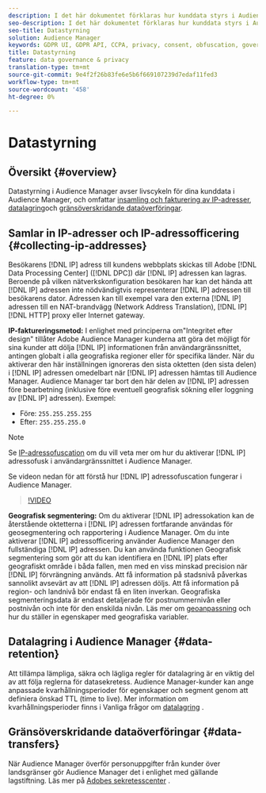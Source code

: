 ```yaml
---
description: I det här dokumentet förklaras hur kunddata styrs i Audience Manager.
seo-description: I det här dokumentet förklaras hur kunddata styrs i Audience Manager.
seo-title: Datastyrning
solution: Audience Manager
keywords: GDPR UI, GDPR API, CCPA, privacy, consent, obfuscation, governance
title: Datastyrning
feature: data governance & privacy
translation-type: tm+mt
source-git-commit: 9e4f2f26b83fe6e5b6f669107239d7edaf11fed3
workflow-type: tm+mt
source-wordcount: '458'
ht-degree: 0%

---
```



# Datastyrning

## Översikt {#overview}

Datastyrning i Audience Manager avser livscykeln för dina kunddata i Audience Manager, och omfattar [insamling och fakturering av IP-adresser](data-governance.md#collecting-ip-addresses), [datalagring](data-governance.md#data-retention)och [gränsöverskridande dataöverföringar](data-governance.md#data-transfers).

## Samlar in IP-adresser och IP-adressofficering {#collecting-ip-addresses}

Besökarens [!DNL IP] adress till kundens webbplats skickas till Adobe [!DNL Data Processing Center] ([!DNL DPC]) där [!DNL IP] adressen kan lagras. Beroende på vilken nätverkskonfiguration besökaren har kan det hända att [!DNL IP] adressen inte nödvändigtvis representerar [!DNL IP] adressen till besökarens dator. Adressen kan till exempel vara den externa [!DNL IP] adressen till en NAT-brandvägg (Network Address Translation), [!DNL IP] [!DNL HTTP] proxy eller Internet gateway.

**IP-faktureringsmetod:** I enlighet med principerna om&quot;Integritet efter design&quot; tillåter Adobe Audience Manager kunderna att göra det möjligt för sina kunder att dölja [!DNL IP] informationen från användargränssnittet, antingen globalt i alla geografiska regioner eller för specifika länder. När du aktiverar den här inställningen ignoreras den sista oktetten (den sista delen) i [!DNL IP] adressen omedelbart när [!DNL IP] adressen hämtas till Audience Manager. Audience Manager tar bort den här delen av [!DNL IP] adressen före bearbetning (inklusive före eventuell geografisk sökning eller loggning av [!DNL IP] adressen). Exempel:

* Före: `255.255.255.255`
* Efter: `255.255.255.0`

>[!NOTE]
>
>Se [IP-adressofuscation](../../features/administration/ip-obfuscation.md) om du vill veta mer om hur du aktiverar [!DNL IP] adressofusk i användargränssnittet i Audience Manager.

Se videon nedan för att förstå hur [!DNL IP] adressofuscation fungerar i Audience Manager.

>[!VIDEO](https://video.tv.adobe.com/v/27218/)

**Geografisk segmentering:** Om du aktiverar [!DNL IP] adressokation kan de återstående oktetterna i [!DNL IP] adressen fortfarande användas för geosegmentering och rapportering i Audience Manager. Om du inte aktiverar [!DNL IP] adressofficering använder Audience Manager den fullständiga [!DNL IP] adressen. Du kan använda funktionen Geografisk segmentering som gör att du kan identifiera en [!DNL IP] plats efter geografiskt område i båda fallen, men med en viss minskad precision när [!DNL IP] förvrängning används. Att få information på stadsnivå påverkas sannolikt avsevärt av att [!DNL IP] adressen döljs. Att få information på region- och landnivå bör endast få en liten inverkan. Geografiska segmenteringsdata är endast detaljerade för postnummernivån eller postnivån och inte för den enskilda nivån. Läs mer om [geoanpassning](../../features/traits/trait-geotarget-keys.md) och hur du ställer in egenskaper med geografiska variabler.

## Datalagring i Audience Manager {#data-retention}

Att tillämpa lämpliga, säkra och lägliga regler för datalagring är en viktig del av att följa reglerna för datasekretess. Audience Manager-kunder kan ange anpassade kvarhållningsperioder för egenskaper och segment genom att definiera önskad TTL (time to live). Mer information om kvarhållningsperioder finns i Vanliga frågor om [datalagring](../../faq/faq-privacy.md) .

## Gränsöverskridande dataöverföringar {#data-transfers}

När Audience Manager överför personuppgifter från kunder över landsgränser gör Audience Manager det i enlighet med gällande lagstiftning. Läs mer på [Adobes sekretesscenter](https://www.adobe.com/privacy/eudatatransfers.html) .